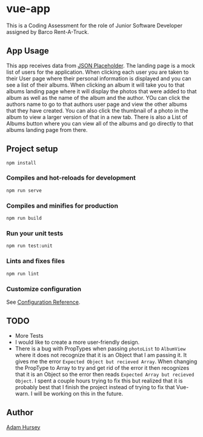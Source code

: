 # vue-app

This is a Coding Assessment for the role of Junior Software Developer assigned by Barco Rent-A-Truck.

## App Usage

This app receives data from [JSON Placeholder](https://jsonplaceholder.typicode.com/). The landing page is a mock list of users for the application. When clicking each user you are taken to their User page where their personal information is displayed and you can see a list of their albums. When clicking an album it will take you to that albums landing page where it will display the photos that were added to that album as well as the name of the album and the author. YOu can click the authors name to go to that authors user page and view the other albums that they have created. You can also click the thumbnail of a photo in the album to view a larger version of that in a new tab. There is also a List of Albums button where you can view all of the albums and go directly to that albums landing page from there.

## Project setup

```
npm install
```

### Compiles and hot-reloads for development

```
npm run serve
```

### Compiles and minifies for production

```
npm run build
```

### Run your unit tests

```
npm run test:unit
```

### Lints and fixes files

```
npm run lint
```

### Customize configuration

See [Configuration Reference](https://cli.vuejs.org/config/).

## TODO

* More Tests
* I would like to create a more user-friendly design.
* There is a bug with PropTypes when passing `photoList` to `AlbumView` where it does not recognize that it is an Object that I am passing it. It gives me the error `Expected Object but recieved Array`. When changing the PropType to Array to try and get rid of the error it then recognizes that it is an Object so the error then reads `Expected Array but recieved Object`. I spent a couple hours trying to fix this but realized that it is probably best that I finish the project instead of trying to fix that Vue-warn. I will be working on this in the future.

## Author

[Adam Hursey](http://adamhursey.com)

